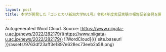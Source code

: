 ```yaml
---
layout: post
title: 本学が開発した『コシヒカリ新潟大学NU1号』令和4年度実証実験の報告記者会見を開催しました
---
```

Autogenerated Word Cloud.
Source\: [https://www.niigata-u.ac.jp/news/2022/282179/](https://www.niigata-u.ac.jp/news/2022/282179/)
![WordCloud]({{ site.baseurl }}/assets/9763df23aff3e1897e628ec73eeb2a58.png)